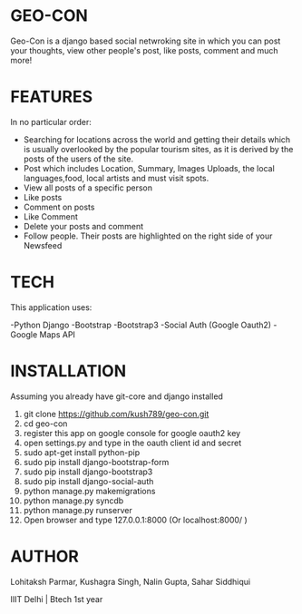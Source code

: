 GEO-CON
==========

Geo-Con is a django based social netwroking site in which you can post your thoughts, view other people's post, like posts, comment and much more!

FEATURES
========

In no particular order:

- Searching for locations across the world and getting their details which is usually overlooked by the popular tourism sites, as it is derived by the posts of the users of the site.
- Post which includes Location, Summary, Images Uploads, the local languages,food, local artists and must visit spots. 
- View all posts of a specific person
- Like posts
- Comment on posts
- Like Comment
- Delete your posts and comment
- Follow people. Their posts are highlighted on the right side of your Newsfeed

TECH
====

This application uses:

-Python Django
-Bootstrap
-Bootstrap3
-Social Auth (Google Oauth2)
-Google Maps API

INSTALLATION
============

Assuming you already have git-core and django installed

1. git clone https://github.com/kush789/geo-con.git
2. cd geo-con
3. register this app on google console for google oauth2 key
4. open settings.py and type in the oauth client id and secret
3. sudo apt-get install python-pip
3. sudo pip install django-bootstrap-form
4. sudo pip install django-bootstrap3
5. sudo pip install django-social-auth
6. python manage.py makemigrations
7. python manage.py syncdb
8. python manage.py runserver
9. Open browser and type 127.0.0.1:8000 (Or localhost:8000/ )

AUTHOR
======

Lohitaksh Parmar, Kushagra Singh, Nalin Gupta, Sahar Siddhiqui

IIIT Delhi | Btech 1st year 






